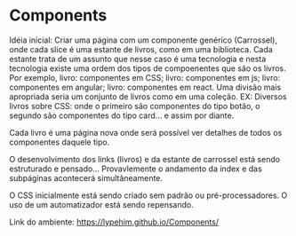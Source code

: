 # Components


Idéia inicial:
Criar uma página com um componente genérico (Carrossel), onde cada slice é uma estante de livros, como em uma biblioteca.
Cada estante trata de um assunto que nesse caso é uma tecnologia e nesta tecnologia existe uma ordem dos tipos de compoenentes que são os livros.
Por exemplo, livro: componentes em CSS; livro: componentes em js; livro: componentes em angular; livro: componentes em react.
Uma divisão mais apropriada seria um conjunto de livros como em uma coleção.
EX:
Diversos livros sobre CSS: onde o primeiro são componentes do tipo botão, o segundo são componentes do tipo card... e assim por diante.

Cada livro é uma página nova onde será possível ver detalhes de todos os componentes daquele tipo.

O desenvolvimento dos links (livros) e da estante de carrossel está sendo estruturado e pensado... Provavlemente o andamento da index e das subpáginas acontecerá simultâneamente.


O CSS inicialmente está sendo criado sem padrão ou pré-processadores. O uso de um automatizador está sendo repensando.

Link do ambiente: https://lypehim.github.io/Components/